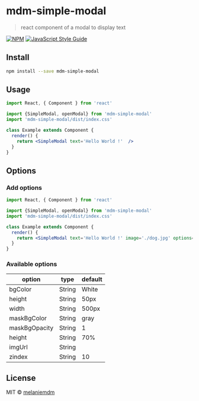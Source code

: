 # mdm-simple-modal

> react component of a modal to display text

[![NPM](https://img.shields.io/npm/v/simple-modal.svg)](https://www.npmjs.com/package/simple-modal) [![JavaScript Style Guide](https://img.shields.io/badge/code_style-standard-brightgreen.svg)](https://standardjs.com)

## Install

```bash
npm install --save mdm-simple-modal
```

## Usage

```jsx
import React, { Component } from 'react'

import {SimpleModal, openModal} from 'mdm-simple-modal'
import 'mdm-simple-modal/dist/index.css'

class Example extends Component {
  render() {
    return <SimpleModal text='Hello World !'  />
  }
}
```

## Options

### Add options

```jsx
import React, { Component } from 'react'

import {SimpleModal, openModal} from 'mdm-simple-modal'
import 'mdm-simple-modal/dist/index.css'

class Example extends Component {
  render() {
    return <SimpleModal text='Hello World !' image='./dog.jpg' options={{bgColor:'red',width:'100%',height:'70%', imgUrl:dsn}}/>
  }
}
```

### Available options

|option          |type     |default|
|---             |---      |---    |
|bgColor         |String   |White  |
|height          |String   |50px   |
|width           |String   |500px  |
|maskBgColor     |String   |gray   |
|maskBgOpacity   |String   |1      |
|height          |String   |70%    |
|imgUrl          |String   |       |
|zindex          |String   |   10  |

## License

MIT © [melaniemdm](https://github.com/melaniemdm)
